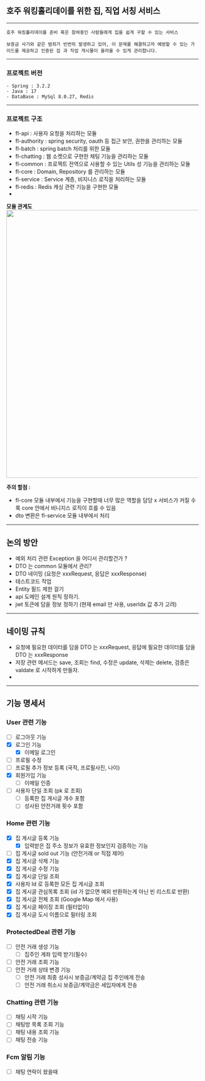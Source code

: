 ## 호주 워킹홀리데이를 위한 집, 직업 서칭 서비스



-----  

`호주 워킹홀리데이를 준비 혹은 참여중인 사람들에게 집을 쉽게 구할 수 있는 서비스`

`보증금 사기와 같은 범죄가 빈번히 발생하고 있어, 이 문제를 해결하고자 예방할 수 있는 가이드를 제공하고 인증된 집 과 직업 게시물이 올라올 수 있게 관리합니다.`

----

### 프로젝트 버전

```
- Spring : 3.2.2
- Java : 17
- DataBase : MySql 8.0.27, Redis
```

----

### 프로젝트 구조

- fl-api : 사용자 요청을 처리하는 모듈
- fl-authority : spring security, oauth 등 접근 보안, 권한을 관리하는 모듈
- fl-batch : spring batch 처리를 위한 모듈
- fl-chatting : 웹 소켓으로 구현한 채팅 기능을 관리하는 모듈
- fl-common : 프로젝트 전역으로 사용할 수 있는 Utils 성 기능을 관리하는 모듈
- fl-core : Domain, Repository 를 관리하는 모듈 
- fl-service : Service 계층, 비지니스 로직을 처리하는 모듈
- fl-redis : Redis 캐싱 관련 기능을 구현한 모듈
- 
**모듈 관계도**
<img src="https://github.com/comumu-find-life/find-life/assets/55183314/c630f453-5ee6-4898-a5c7-2d38af77108b" width="700" height="700">





**주의 할점 :** 
- fl-core 모듈 내부에서 기능을 구현할때 너무 많은 역할을 담당 x 서비스가 커질 수록 core 안에서 비니지스 로직이 흐를 수 있음
- dto 변환은 fl-service 모듈 내부에서 처리


----
## 논의 방안

- 예외 처리 관련 Exception 을 어디서 관리할건가 ?
- DTO 는 common 모듈에서 관리?
- DTO 네이밍 (요청은 xxxRequest, 응답은 xxxResponse)
- 테스트코드 작업
- Entity 필드 제한 걸기
- api 도메인 설계 원칙 정하기.
- jwt 토큰에 담을 정보 정하기 (현재 email 만 사용, userIdx 값 추가 고려)

----
## 네이밍 규칙

- 요청에 필요한 데이터를 담을 DTO 는 xxxRequest, 응답에 필요한 데이터를 담을 DTO 는 xxxResponse 
- 저장 관련 메서드는 save, 조회는 find, 수정은 update, 삭제는 delete, 검증은 valdate 로 시작하게 만들자.
- 


----

## 기능 명세서

### User 관련 기능
- [ ] 로그아웃 기능
- [x] 로그인 기능
  - [x] 이메일 로그인
- [ ] 프로필 수정
- [ ] 프로필 추가 정보 등록 (국적, 프로필사진, 나이)
- [x] 회원가입 기능
  - [ ] 이메일 인증 
- [ ] 사용자 단일 조회 (pk 로 조회)
  - [ ] 등록한 집 게시글 개수 포함
  - [ ] 성사된 안전거래 횟수 포함

### Home 관련 기능
- [x] 집 게시글 등록 기능 
  - [x] 입력받은 집 주소 정보가 유효한 정보인지 검증하는 기능 
- [ ] 집 게시글 sold out 기능 (안전거래 or 직접 제어)
- [x] 집 게시글 삭제 기능
- [x] 집 게시글 수정 기능
- [x] 집 게시글 단일 조회
- [x] 사용자 Id 로 등록한 모든 집 게시글 조회
- [x] 집 게시글 관심목록 조회 (id 가 없으면 예외 반환하는게 아닌 빈 리스트로 반환)
- [x] 집 게시글 전체 조회 (Google Map 에서 사용)
- [x] 집 게시글 페이징 조회 (필터없이)
- [x] 집 게시글 도시 이름으로 필터링 조회

### ProtectedDeal 관련 기능
- [ ] 안전 거래 생성 기능
  - [ ] 집주인 계좌 입력 받기(필수)
- [ ] 안전 거래 조회 기능
- [ ] 안전 거래 상태 변경 기능
  - [ ] 안전 거래 최종 성사시 보증금/계약금 집 주인에게 전송
  - [ ] 안전 거래 취소시 보증금/계약금은 세입자에게 전송

### Chatting 관련 기능
- [ ] 채팅 시작 기능 
- [ ] 채팅방 목록 조회 기능
- [ ] 채팅 내용 조회 기능
- [ ] 채팅 전송 기능

### Fcm 알림 기능
- [ ] 채팅 연락이 왔을때
